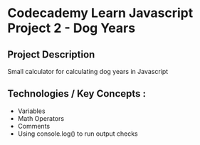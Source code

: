# Codecademy Learn Javascript Project 2 - Dog Years

## Project Description
Small calculator for calculating dog years in Javascript
   
## Technologies / Key Concepts :
- Variables
- Math Operators
- Comments
- Using console.log() to run output checks
